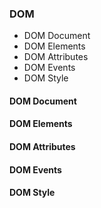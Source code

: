 ### DOM
* DOM Document
* DOM Elements
* DOM Attributes
* DOM Events
* DOM Style

#### DOM Document

#### DOM Elements

#### DOM Attributes

#### DOM Events

#### DOM Style
